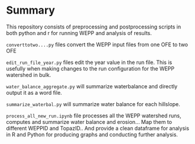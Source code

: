 # Summary

This repository consists of preprocessing and postprocessing scripts in both python and r for running WEPP and analysis of results.

```converttotwo....py``` files convert the WEPP input files from one OFE to two OFE

```edit_run_file_year.py``` files edit the year value in the run file. This is usefully when making changes to the run configuration for the WEPP watershed in bulk.

```water_balance_aggregate.py``` will summarize waterbalance and directly output it as a word file.

```summarize_waterbal.py``` will summarize water balance for each hillslope. 

```process_all_new_run.ipynb``` file processes all the WEPP watershed runs, computes and summarize water balance and erosion... Map them to different WEPPID and TopazID.. And provide a clean dataframe for analysis in R and Python for producing graphs and conducting further analysis.
